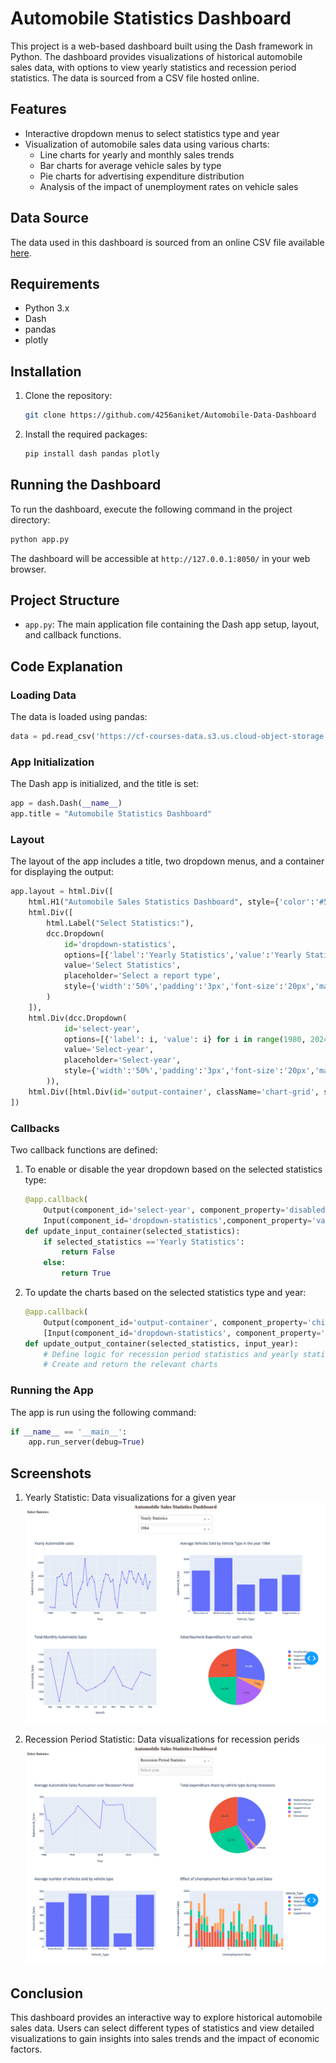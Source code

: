 # Automobile Statistics Dashboard

This project is a web-based dashboard built using the Dash framework in Python. The dashboard provides visualizations of historical automobile sales data, with options to view yearly statistics and recession period statistics. The data is sourced from a CSV file hosted online.

## Features

- Interactive dropdown menus to select statistics type and year
- Visualization of automobile sales data using various charts:
  - Line charts for yearly and monthly sales trends
  - Bar charts for average vehicle sales by type
  - Pie charts for advertising expenditure distribution
  - Analysis of the impact of unemployment rates on vehicle sales

## Data Source

The data used in this dashboard is sourced from an online CSV file available [here](https://cf-courses-data.s3.us.cloud-object-storage.appdomain.cloud/IBMDeveloperSkillsNetwork-DV0101EN-SkillsNetwork/Data%20Files/historical_automobile_sales.csv).

## Requirements

- Python 3.x
- Dash
- pandas
- plotly

## Installation

1. Clone the repository:
    ```sh
    git clone https://github.com/4256aniket/Automobile-Data-Dashboard
    ```
2. Install the required packages:
    ```sh
    pip install dash pandas plotly
    ```

## Running the Dashboard

To run the dashboard, execute the following command in the project directory:
```sh
python app.py
```

The dashboard will be accessible at `http://127.0.0.1:8050/` in your web browser.

## Project Structure

- `app.py`: The main application file containing the Dash app setup, layout, and callback functions.

## Code Explanation

### Loading Data

The data is loaded using pandas:
```python
data = pd.read_csv('https://cf-courses-data.s3.us.cloud-object-storage.appdomain.cloud/IBMDeveloperSkillsNetwork-DV0101EN-SkillsNetwork/Data%20Files/historical_automobile_sales.csv')
```

### App Initialization

The Dash app is initialized, and the title is set:
```python
app = dash.Dash(__name__)
app.title = "Automobile Statistics Dashboard"
```

### Layout

The layout of the app includes a title, two dropdown menus, and a container for displaying the output:
```python
app.layout = html.Div([
    html.H1("Automobile Sales Statistics Dashboard", style={'color':'#503D36', 'text-align':'center', 'font-size':24, 'margin':'auto'}),
    html.Div([
        html.Label("Select Statistics:"),
        dcc.Dropdown(
            id='dropdown-statistics',
            options=[{'label':'Yearly Statistics','value':'Yearly Statistics'}, {'label':'Recession Period Statistics','value':'Recession Period Statistics'}],
            value='Select Statistics',
            placeholder='Select a report type',
            style={'width':'50%','padding':'3px','font-size':'20px','margin':'auto'}
        )
    ]),
    html.Div(dcc.Dropdown(
            id='select-year',
            options=[{'label': i, 'value': i} for i in range(1980, 2024, 1)],
            value='Select-year',
            placeholder='Select-year',
            style={'width':'50%','padding':'3px','font-size':'20px','margin':'auto'}
        )),
    html.Div([html.Div(id='output-container', className='chart-grid', style={'display':'flex'})])
])
```

### Callbacks

Two callback functions are defined:

1. To enable or disable the year dropdown based on the selected statistics type:
    ```python
    @app.callback(
        Output(component_id='select-year', component_property='disabled'),
        Input(component_id='dropdown-statistics',component_property='value'))
    def update_input_container(selected_statistics):
        if selected_statistics =='Yearly Statistics': 
            return False
        else: 
            return True
    ```

2. To update the charts based on the selected statistics type and year:
    ```python
    @app.callback(
        Output(component_id='output-container', component_property='children'),
        [Input(component_id='dropdown-statistics', component_property='value'), Input(component_id='select-year', component_property='value')])
    def update_output_container(selected_statistics, input_year):
        # Define logic for recession period statistics and yearly statistics
        # Create and return the relevant charts
    ```

### Running the App

The app is run using the following command:
```python
if __name__ == '__main__':
    app.run_server(debug=True)
```

## Screenshots
1. Yearly Statistic: Data visualizations for a given year
![Main Interface](images/yearly_statistic.png)

2. Recession Period Statistic: Data visualizations for recession perids
![Main Interface](images/recession_statistic.png)

## Conclusion

This dashboard provides an interactive way to explore historical automobile sales data. Users can select different types of statistics and view detailed visualizations to gain insights into sales trends and the impact of economic factors.